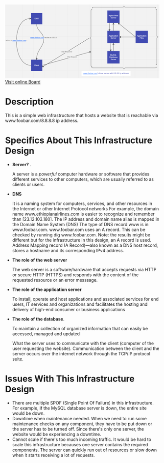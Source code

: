 <img src="0-simple_web_stack.png" />
<a href="https://miro.com/app/board/uXjVPj4aDlo=/">Visit online Board</a>
<h1>
    Description
</h1>
This is a simple web infrastructure that hosts a website that is reachable via www.foobar.com/8.8.8.8 ip address.
<h1>
    Specifics About This Infrastructure Design
</h1>
<ul>
    <li><strong> Server? </strong>.</li>
    <p> A server is a <i>powerful</i> computer hardware or software that provides different services to other computers, which are usually referred to as clients or users.
    </p>
    <li><strong>DNS </strong></li>
    <p>
       It is a naming system for computers, services, and other resources in the Internet or other Internet Protocol networks For example, the domain name                      www.ethiopianairlines.com is easier to recognize and remember than [23.12.103.180]. The IP address and domain name alias is mapped in the Domain Name System (DNS)
        The type of DNS record www is in www.foobar.com.
        www.foobar.com uses an A record. This can be checked by running dig www.foobar.com.
        Note: the results might be different but for the infrastructure in this design, an A record is used.
        Address Mapping record (A Record)—also known as a DNS host record, stores a hostname and its corresponding IPv4 address.
    </p>
<li>
    <strong>The role of the web server</strong>
</li>
    <p>
    The web server is a software/hardware that accepts requests via HTTP or secure HTTP (HTTPS) and responds with the content of the requested resource or an error messsage.
    </p>

<li>
    <strong> The role of the application server </strong>
    <p>
    To install, operate and host applications and associated services for end users, IT services and organizations and facilitates the hosting and delivery of high-end consumer or business applications
    </p>
    <li><strong>The role of the database.</strong>
        <p>
To maintain a collection of organized information that can easily be accessed, managed and updated

What the server uses to communicate with the client (computer of the user requesting the website).
Communication between the client and the server occurs over the internet network through the TCP/IP protocol suite.
        </p>
        </ul>
<h1> Issues With This Infrastructure Design </h1>
<p>
<ul><li>
    There are multiple SPOF (Single Point Of Failure) in this infrastructure.
For example, if the MySQL database server is down, the entire site would be down.
    </li>
    <li>
Downtime when maintenance needed.
When we need to run some maintenance checks on any component, they have to be put down or the server has to be turned off. Since there's only one server, the website would be experiencing a downtime.
    </li>
    <li>
Cannot scale if there's too much incoming traffic.
It would be hard to scale this infrastructure becauses one server contains the required components. The server can quickly run out of resources or slow down when it starts receiving a lot of requests.
    </li>
    </ul>
